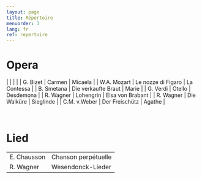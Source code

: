 ```yaml
---
layout: page
title: Répertoire
menuorder: 3
lang: fr
ref: repertoire
---
```


# Opera	

| | | |
| G. Bizet | Carmen | Micaela |
| W.A. Mozart | Le nozze di Figaro | La Contessa |
| B. Smetana | Die verkaufte Braut | Marie |
| G. Verdi | Otello | Desdemona |
| R. Wagner | Lohengrin | Elsa von Brabant |
| R. Wagner | Die Walküre | Sieglinde |
| C.M. v.Weber | Der Freischütz | Agathe |

&nbsp;
# Lied

| | | 
| -------- | ----- |
| E. Chausson | Chanson perpétuelle |
| R. Wagner | Wesendonck-Lieder |
